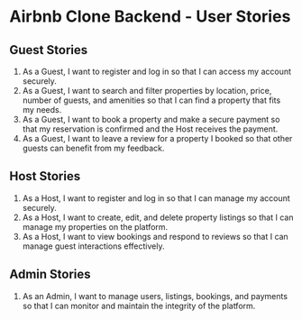# Airbnb Clone Backend - User Stories

## Guest Stories
1. As a Guest, I want to register and log in so that I can access my account securely.
2. As a Guest, I want to search and filter properties by location, price, number of guests, and amenities so that I can find a property that fits my needs.
3. As a Guest, I want to book a property and make a secure payment so that my reservation is confirmed and the Host receives the payment.
4. As a Guest, I want to leave a review for a property I booked so that other guests can benefit from my feedback.

## Host Stories
1. As a Host, I want to register and log in so that I can manage my account securely.
2. As a Host, I want to create, edit, and delete property listings so that I can manage my properties on the platform.
3. As a Host, I want to view bookings and respond to reviews so that I can manage guest interactions effectively.

## Admin Stories
1. As an Admin, I want to manage users, listings, bookings, and payments so that I can monitor and maintain the integrity of the platform.

